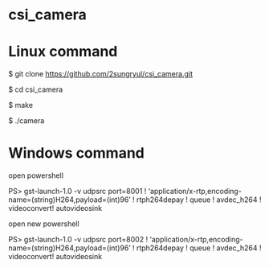 # csi_camera

# Linux command

$ git clone https://github.com/2sungryul/csi_camera.git

$ cd csi_camera

$ make 

$ ./camera

# Windows command

open powershell

PS> gst-launch-1.0 -v udpsrc port=8001 ! ‘application/x-rtp,encoding-name=(string)H264,payload=(int)96’ ! rtph264depay ! queue ! avdec_h264 ! videoconvert! autovideosink

open new powershell

PS> gst-launch-1.0 -v udpsrc port=8002 ! ‘application/x-rtp,encoding-name=(string)H264,payload=(int)96’ ! rtph264depay ! queue ! avdec_h264 ! videoconvert! autovideosink
